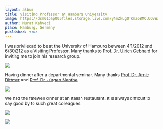 ```yaml
---
layout: album
title: Visiting Professor at Hamburg University
image: https://dsm01pap005files.storage.live.com/y4mZkLgOTKmZ6BMOlUOvWacB00WaUwpl4fZ_qLnhRq08as3Abo9kF6X_rGJMKaLP_y4WUKNn7a0Yb2RyC05QC-r07UEN9pPrc061rv9ug0QzI1SgnuqPHCulboulxE-xk0Xiep6DkCPSe6nHdsJzLsdmLQm96nSVAhlG5kXlarbjdzTnTxsPv-mPMTpPQinV_vt?width=1200&height=900&cropmode=none
author: Murat Kahveci
place: Hamburg, Germany
published: true
---
```

I was privileged to be at the [University of Hamburg](https://www.uni-hamburg.de/en.html) between 4/1/2012 and 6/30/212 as a Visiting Professor. Many thanks to [Prof. Dr. Ulrich Gebhard](https://www.ew.uni-hamburg.de/ueber-die-fakultaet/personen/gebhard.html) for inviting me to join his research group.

![](https://dsm01pap005files.storage.live.com/y4mRRBYVlJLSOx-j6Cpc42Xj9eWnGu1zzrRT7FsO6N6xaN6K0Qja2bZX3XU6QgrwhrGxVz8gkxrcSdBG9WloIP0MfzMsSbA6YoXIbRdmSCRYUv7GjZLWixx2nwJGjYq3KHWiurtmn0heO_Yvn3dpXa_d-DC1s2-luoQZixjW4PcgoUkVpWrYFL3U1kfQfgJGqqo?width=1200&height=900&cropmode=none
)

Having dinner after a departmental seminar. Many thanks [Prof. Dr. Arnie Dittmer](https://www.uni-regensburg.de/biologie-vorklinische-medizin/didaktik-biologie/mitarbeiter/prof-dr-arne-dittmer/index.html) and [Prof. Dr. Jürgen Menthe](https://www.uni-hildesheim.de/en/fb4/institutes/biologie/welcome-to-the-chemistry-department-university-hildesheim/the-team/prof-dr-juergen-menthe/). 

![](https://dsm01pap005files.storage.live.com/y4mnfFkd4Ny_vg-Gx5dKagR8-VguSH0Xjpy82QYeShB1FpX-TgKYhL6q5e4rNOzeUzndUs73TPaAdoum6A03xP5OzMZ-i83nmpQOquACX7_M0mPrrUyj7x1350wlpT21dv9npn2S9ufaBoC813zqMFBF__SCP6t5ZKTponTpwJIkmb30oU0wSQdHr_u2jtPYrDo?width=1200&height=900&cropmode=none)

We had the farewell dinner at an Italian restaurant. It is always difficult to say good by to such great colleagues.  

![](https://dsm01pap005files.storage.live.com/y4mAhiTOSYgmYUSakQWKPh4fZnJMb-ST5-Plx3cgyeWYvs10uK_pu_JYlQodEl47pWeHXcsio4lo4o3tseSqHwqTom_4t3U-sO_R7wMOC2_wE21rMJfyegVzrHe4zOyh67qEJIYPT3JLgIyBUMvQnANNIu27hG_AOCNjms1Oo7bR86n3318pIpYzaq-WoSo9SSr?width=1200&height=900&cropmode=none)

![](https://dsm01pap005files.storage.live.com/y4m_HexBLja9yFmsevQgF4dYOT3O-ZxzsI0X4sbpWr2v1UftH2ZmmmDc5YkHBeExg6bOlqha95UsbKBLMu2n4lcLmHh22nlDs3q4fi08pfW5T2braN6wQAulxs6ahwMZM0f4mK2f-9kHI4vOZjBK7ycrecFV0PxaHZOdPwtemNGt_jSwprdKEXgSxRY4nybZfrk?width=1200&height=900&cropmode=none)